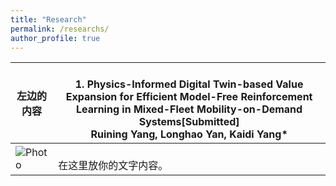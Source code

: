 ```yaml
---
title: "Research"
permalink: /researchs/
author_profile: true
---
```


| 左边的内容 | <br> **1. Physics-Informed Digital Twin-based Value Expansion for Efficient Model-Free Reinforcement Learning in Mixed-Fleet Mobility-on-Demand Systems[Submitted]** <br> **Ruining Yang**, Longhao Yan, Kaidi Yang* |
|-----------|-----------|
| ![Photo](https://520yrn.github.io//files/1.png) |  <br> 在这里放你的文字内容。 |
